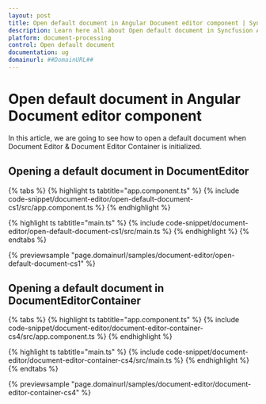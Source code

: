 ```yaml
---
layout: post
title: Open default document in Angular Document editor component | Syncfusion
description: Learn here all about Open default document in Syncfusion Angular Document editor component of Syncfusion Essential JS 2 and more.
platform: document-processing
control: Open default document 
documentation: ug
domainurl: ##DomainURL##
---
```


# Open default document in Angular Document editor component

In this article, we are going to see how to open a default document when Document Editor & Document Editor Container is initialized.

## Opening a default document in DocumentEditor

{% tabs %}
{% highlight ts tabtitle="app.component.ts" %}
{% include code-snippet/document-editor/open-default-document-cs1/src/app.component.ts %}
{% endhighlight %}

{% highlight ts tabtitle="main.ts" %}
{% include code-snippet/document-editor/open-default-document-cs1/src/main.ts %}
{% endhighlight %}
{% endtabs %}
  
{% previewsample "page.domainurl/samples/document-editor/open-default-document-cs1" %}

## Opening a default document in DocumentEditorContainer

{% tabs %}
{% highlight ts tabtitle="app.component.ts" %}
{% include code-snippet/document-editor/document-editor-container-cs4/src/app.component.ts %}
{% endhighlight %}

{% highlight ts tabtitle="main.ts" %}
{% include code-snippet/document-editor/document-editor-container-cs4/src/main.ts %}
{% endhighlight %}
{% endtabs %}
  
{% previewsample "page.domainurl/samples/document-editor/document-editor-container-cs4" %}